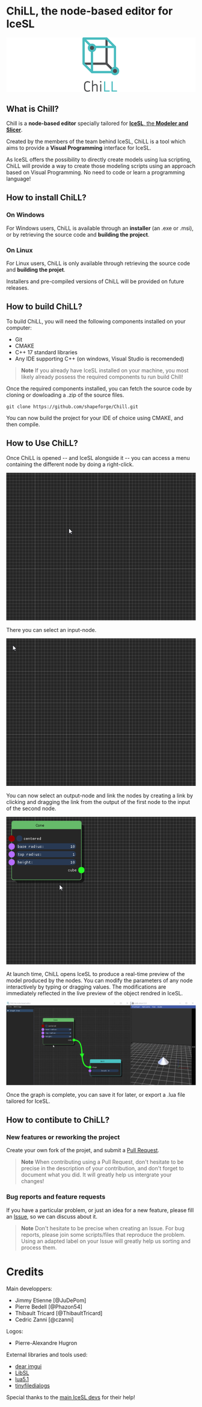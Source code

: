 # ChiLL, the node-based editor for IceSL

![ChiLL banner][banner]

## What is Chill?
Chill is a **node-based editor** specially tailored for [**IceSL**, the **Modeler and Slicer**](https://icesl.loria.fr).

Created by the members of the team behind IceSL, ChiLL is a tool which aims to provide a **Visual Programming** interface for IceSL.

As IceSL offers the possibility to directly create models using lua scripting, ChiLL will provide a way to create those modeling scripts using an approach based on Visual Programming. No need to code or learn a programming language!

## How to install ChiLL?
### On Windows
For Windows users, ChiLL is available through an **installer** (an .exe or .msi), or by retrieving the source code and **building the project**.

### On Linux
For Linux users, ChiLL is only available through retrieving the source code and **building the projet**.

Installers and pre-compiled versions of ChiLL will be provided on future releases.

## How to build ChiLL?
To build ChiLL, you will need the following components installed on your computer:

* Git
* CMAKE
* C++ 17 standard libraries
* Any IDE supporting C++ (on windows, Visual Studio is recomended)

>**Note**
>If you already have IceSL installed on your machine, you most likely already possess the required components tu run build Chill!

Once the required components installed, you can fetch the source code by cloning or dowloading a .zip of the source files.

```Shell
git clone https://github.com/shapeforge/Chill.git
```

You can now build the project for your IDE of choice using CMAKE, and then compile.

## How to Use ChiLL?
Once ChiLL is opened -- and IceSL alongside it -- you can access a menu containing the different node by doing a right-click.

![Nodes Menu][node_menu]

There you can select an input-node.

![Using an input-node][input_node]

You can now select an output-node and link the nodes by creating a link by clicking and dragging the link from the output of the first node to the input of the second node.

![Linking nodes][linking_nodes]

At launch time, ChiLL opens IceSL to produce a real-time preview of the model produced by the nodes. You can modify the parameters of any node interactively by typing or dragging values. The modifications are immediately reflected in the live preview of the object rendred in IceSL.

![Live preview with IceSL][live_preview]

Once the graph is complete, you can save it for later, or export a .lua file tailored for IceSL.

## How to contibute to ChiLL?
### New features or reworking the project
Create your own fork of the projet, and submit a [Pull Request](https://github.com/shapeforge/Chill/pulls). 
>**Note**
>When contributing using a Pull Request, don't hesitate to be precise in the description of your contribution, and don't forget to document what you did.
>It will greatly help us intergrate your changes! 

### Bug reports and feature requests
If you have a particular problem, or just an idea for a new feature, please fill an [Issue](https://github.com/shapeforge/Chill/issues), so we can discuss about it.
>**Note**
>Don't hesitate to be precise when creating an Issue. For bug reports, please join some scripts/files that reproduce the problem.
>Using an adapted label on your Issue will greatly help us sorting and process them.

# Credits
Main developpers:

* Jimmy Etienne [@JuDePom]
* Pierre Bedell [@Phazon54]
* Thibault Tricard [@ThibaultTricard]
* Cedric Zanni [@czanni]

Logos:

* Pierre-Alexandre Hugron

External libraries and tools used:

* [dear imgui](https://github.com/ocornut/imgui)
* [LibSL](https://github.com/sylefeb/LibSL)
* [lua5.1](https://www.lua.org/versions.html)
* [tinyfiledialogs](https://github.com/native-toolkit/tinyfiledialogs)

Special thanks to the [main IceSL devs](https://icesl.loria.fr/about/) for their help! 

[//]: # (Ressources)
[banner]: ressources/images/chill_banner_wide_medium.png
[node_menu]: ressources/images/gifs/nodemenu.gif
[input_node]: ressources/images/gifs/inputnode.gif
[linking_nodes]: ressources/images/gifs/linknode.gif
[live_preview]: ressources/images/gifs/preview.gif
